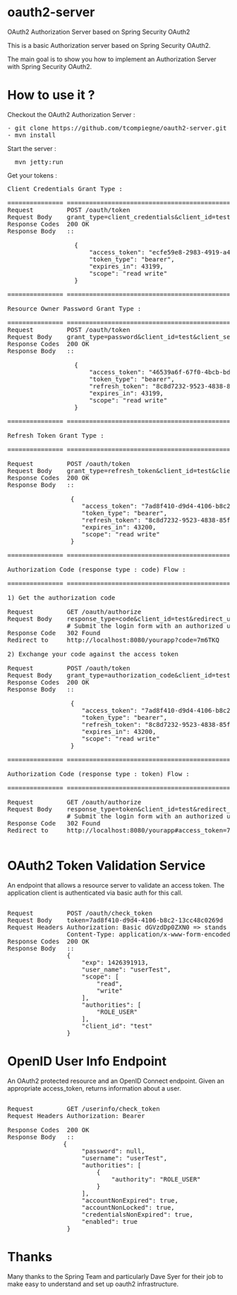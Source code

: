 # oauth2-server
OAuth2 Authorization Server based on Spring Security OAuth2

This is a basic Authorization server based on Spring Security OAuth2.

The main goal is to show you how to implement an Authorization Server with Spring Security OAuth2.

How to use it ?
==============================

Checkout the OAuth2 Authorization Server :

<pre>
- git clone https://github.com/tcompiegne/oauth2-server.git
- mvn install
</pre>

Start the server : 

<pre>
  mvn jetty:run
</pre>

Get your tokens :

<pre>
Client Credentials Grant Type :

=============== =================================================
Request         POST /oauth/token
Request Body    grant_type=client_credentials&client_id=test&client_secret=test
Response Codes  200 OK
Response Body   ::

                  {
                      "access_token": "ecfe59e8-2983-4919-a44a-039766ed1c45",
                      "token_type": "bearer",
                      "expires_in": 43199,
                      "scope": "read write"
                  }

=============== =================================================

Resource Owner Password Grant Type :

=============== =================================================
Request         POST /oauth/token
Request Body    grant_type=password&client_id=test&client_secret=test&username=userTest&password=userTest
Response Codes  200 OK
Response Body   ::

                  {
                      "access_token": "46539a6f-67f0-4bcb-bdef-89e3794825f5",
                      "token_type": "bearer",
                      "refresh_token": "8c8d7232-9523-4838-85f7-14cb3aaa174c",
                      "expires_in": 43199,
                      "scope": "read write"
                  }

=============== =================================================

Refresh Token Grant Type :

=============== =================================================

Request         POST /oauth/token
Request Body    grant_type=refresh_token&client_id=test&client_secret=test&refresh_token=8c8d7232-9523-4838-85f7-14cb3aaa174c
Response Codes  200 OK
Response Body   ::

                 {
				    "access_token": "7ad8f410-d9d4-4106-b8c2-13cc48c0269d",
				    "token_type": "bearer",
				    "refresh_token": "8c8d7232-9523-4838-85f7-14cb3aaa174c",
				    "expires_in": 43200,
				    "scope": "read write"
				 }

=============== =================================================

Authorization Code (response type : code) Flow :

=============== =================================================

1) Get the authorization code

Request			GET /oauth/authorize
Request Body    response_type=code&client_id=test&redirect_uri=http://localhost:8080/yourapp
				# Submit the login form with an authorized user
Response Code	302 Found
Redirect to 	http://localhost:8080/yourapp?code=7m6TKQ
					
2) Exchange your code against the access token

Request			POST /oauth/token
Request Body	grant_type=authorization_code&client_id=test&code=7m6TKQ&redirect_uri=http://localhost:8080/yourapp
Response Codes  200 OK
Response Body   ::

                 {
				    "access_token": "7ad8f410-d9d4-4106-b8c2-13cc48c0269d",
				    "token_type": "bearer",
				    "refresh_token": "8c8d7232-9523-4838-85f7-14cb3aaa174c",
				    "expires_in": 43200,
				    "scope": "read write"
				 }
				 
=============== =================================================

Authorization Code (response type : token) Flow :

=============== =================================================

Request			GET /oauth/authorize
Request Body    response_type=token&client_id=test&redirect_uri=http://localhost:8080/yourapp
				# Submit the login form with an authorized user
Response Code	302 Found
Redirect to 	http://localhost:8080/yourapp#access_token=7ad8f410-d9d4-4106-b8c2-13cc48c0269d&token_type=bearer&expires_in=42634&scope=read%20write

</pre>

OAuth2 Token Validation Service
===================================

An endpoint that allows a resource server to validate an access token. The application client is authenticated via basic auth for this call.

<pre>

Request			POST /oauth/check_token
Request Body	token=7ad8f410-d9d4-4106-b8c2-13cc48c0269d
Request Headers Authorization: Basic dGVzdDp0ZXN0 => stands for Base64.encode(client_id:client_secret)
				Content-Type: application/x-www-form-encoded
Response Codes  200 OK
Response Body   ::
                {
				    "exp": 1426391913,
				    "user_name": "userTest",
				    "scope": [
				        "read",
				        "write"
				    ],
				    "authorities": [
				        "ROLE_USER"
				    ],
				    "client_id": "test"
				}
</pre>

OpenID User Info Endpoint
===================================

An OAuth2 protected resource and an OpenID Connect endpoint. Given an appropriate access_token, returns information about a user.

<pre>

Request	        GET /userinfo/check_token
Request Headers Authorization: Bearer <acces_token>

Response Codes  200 OK
Response Body   ::
               {
				    "password": null,
				    "username": "userTest",
				    "authorities": [
				        {
				            "authority": "ROLE_USER"
				        }
				    ],
				    "accountNonExpired": true,
				    "accountNonLocked": true,
				    "credentialsNonExpired": true,
				    "enabled": true
				}
</pre>


Thanks
===================================

Many thanks to the Spring Team and particularly Dave Syer for their job to make easy to understand and set up oauth2 infrastructure. 

